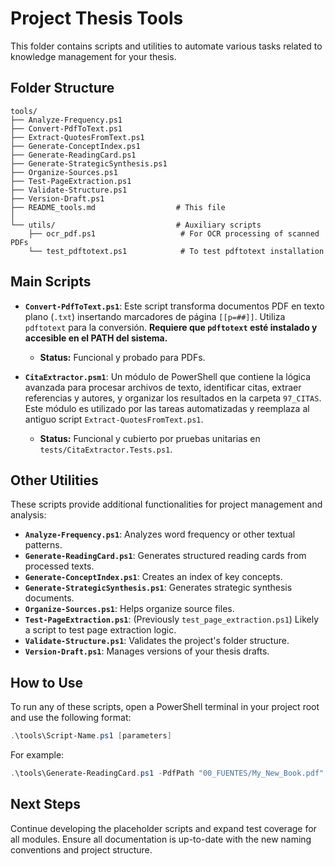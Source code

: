 # Project Thesis Tools

This folder contains scripts and utilities to automate various tasks related to knowledge management for your thesis.

## Folder Structure

```
tools/
├── Analyze-Frequency.ps1
├── Convert-PdfToText.ps1
├── Extract-QuotesFromText.ps1
├── Generate-ConceptIndex.ps1
├── Generate-ReadingCard.ps1
├── Generate-StrategicSynthesis.ps1
├── Organize-Sources.ps1
├── Test-PageExtraction.ps1
├── Validate-Structure.ps1
├── Version-Draft.ps1
├── README_tools.md                  # This file
│
└── utils/                           # Auxiliary scripts
    ├── ocr_pdf.ps1                   # For OCR processing of scanned PDFs
    └── test_pdftotext.ps1            # To test pdftotext installation
```

## Main Scripts

*   **`Convert-PdfToText.ps1`**: Este script transforma documentos PDF en texto plano (`.txt`) insertando marcadores de página `[[p=##]]`. Utiliza `pdftotext` para la conversión. **Requiere que `pdftotext` esté instalado y accesible en el PATH del sistema.**
    *   **Status:** Funcional y probado para PDFs.

*   **`CitaExtractor.psm1`**: Un módulo de PowerShell que contiene la lógica avanzada para procesar archivos de texto, identificar citas, extraer referencias y autores, y organizar los resultados en la carpeta `97_CITAS`. Este módulo es utilizado por las tareas automatizadas y reemplaza al antiguo script `Extract-QuotesFromText.ps1`.
    *   **Status:** Funcional y cubierto por pruebas unitarias en `tests/CitaExtractor.Tests.ps1`.

## Other Utilities

These scripts provide additional functionalities for project management and analysis:

*   **`Analyze-Frequency.ps1`**: Analyzes word frequency or other textual patterns.
*   **`Generate-ReadingCard.ps1`**: Generates structured reading cards from processed texts.
*   **`Generate-ConceptIndex.ps1`**: Creates an index of key concepts.
*   **`Generate-StrategicSynthesis.ps1`**: Generates strategic synthesis documents.
*   **`Organize-Sources.ps1`**: Helps organize source files.
*   **`Test-PageExtraction.ps1`**: (Previously `test_page_extraction.ps1`) Likely a script to test page extraction logic.
*   **`Validate-Structure.ps1`**: Validates the project's folder structure.
*   **`Version-Draft.ps1`**: Manages versions of your thesis drafts.

## How to Use

To run any of these scripts, open a PowerShell terminal in your project root and use the following format:

```powershell
.\tools\Script-Name.ps1 [parameters]
```

For example:

```powershell
.\tools\Generate-ReadingCard.ps1 -PdfPath "00_FUENTES/My_New_Book.pdf"
```

## Next Steps

Continue developing the placeholder scripts and expand test coverage for all modules. Ensure all documentation is up-to-date with the new naming conventions and project structure.

```